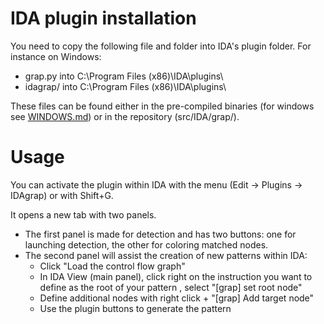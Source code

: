 # IDA plugin installation
You need to copy the following file and folder into IDA's plugin folder.
For instance on Windows:

- grap.py into C:\Program Files (x86)\IDA\plugins\
- idagrap/ into C:\Program Files (x86)\IDA\plugins\

These files can be found either in the pre-compiled binaries (for windows see [WINDOWS.md](WINDOWS.md)) or in the repository (src/IDA/grap/).

# Usage
You can activate the plugin within IDA with the menu (Edit -> Plugins -> IDAgrap) or with Shift+G.

It opens a new tab with two panels.

* The first panel is made for detection and has two buttons: one for launching detection, the other for coloring matched nodes.
* The second panel will assist the creation of new patterns within IDA:
    * Click "Load the control flow graph"
    * In IDA View (main panel), click right on the instruction you want to define as the root of your pattern , select "[grap] set root node"
    * Define additional nodes with right click + "[grap] Add target node"
    * Use the plugin buttons to generate the pattern
